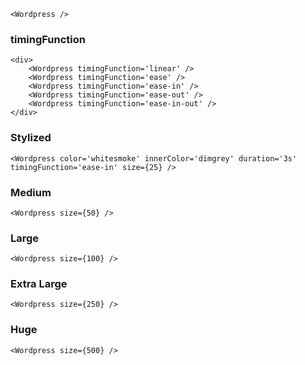     <Wordpress />

### timingFunction

    <div>
        <Wordpress timingFunction='linear' />
        <Wordpress timingFunction='ease' />
        <Wordpress timingFunction='ease-in' />
        <Wordpress timingFunction='ease-out' />
        <Wordpress timingFunction='ease-in-out' />
    </div>

### Stylized

    <Wordpress color='whitesmoke' innerColor='dimgrey' duration='3s' timingFunction='ease-in' size={25} />

### Medium

    <Wordpress size={50} />

### Large

    <Wordpress size={100} />

### Extra Large

    <Wordpress size={250} />

### Huge

    <Wordpress size={500} />
